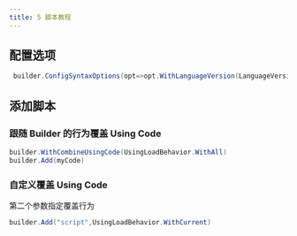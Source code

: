 ```yaml
---
title: 5 脚本教程
---
```


## 配置选项

```cs
 builder.ConfigSyntaxOptions(opt=>opt.WithLanguageVersion(LanguageVersion.CSharp6))
```

## 添加脚本

### 跟随 Builder 的行为覆盖 Using Code

```cs
builder.WithCombineUsingCode(UsingLoadBehavior.WithAll)
builder.Add(myCode)
```

### 自定义覆盖 Using Code

第二个参数指定覆盖行为

```cs
builder.Add("script",UsingLoadBehavior.WithCurrent)
```
